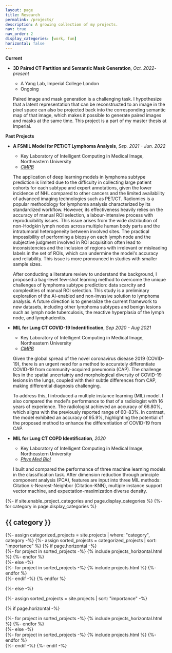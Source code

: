 ```yaml
---
layout: page
title: Research
permalink: /projects/
description: A growing collection of my projects.
nav: true
nav_order: 2
display_categories: [work, fun]
horizontal: false
---
```

**Current**

* **3D Paired CT Partition and Semantic Mask Generation**, *Oct. 2022- present*
    * A Yang Lab, Imperial College London
    * Ongoing


    Paired image and mask generation is a challenging task. I hypothesize that a latent representation that can be reconstructed to an image in the pixel space can also be projected back into the corresponding semantic map of that image, which makes it possible to generate paired images and masks at the same time. This project is a part of my master thesis at Imperial.

**Past Projects**

* **A FSMIL Model for PET/CT Lymphoma Analysis**, *Sep. 2021 - Jun. 2022*
    *  Key Laboratory of Intelligent Computing in Medical Image, Northeastern University
    *  [*CMPB*]()


    The application of deep learning models in lymphoma subtype prediction is limited due to the difficulty in collecting large patient cohorts for each subtype and expert annotations, given the lower incidence of NHL compared to other cancers and the limited availability of advanced imaging technologies such as PET/CT. Radiomics is a popular methodology for lymphoma analysis characterized by its standardized workflow. However, its effectiveness heavily relies on the accuracy of manual ROI selection, a labour-intensive process with reproducibility issues. This issue arises from the wide distribution of non-Hodgkin lymph nodes across multiple human body parts and the intratumoral heterogeneity between involved sites. The practical impossibility of performing a biopsy on each lymph node and the subjective judgment involved in ROI acquisition often lead to inconsistencies and the inclusion of regions with irrelevant or misleading labels in the set of ROIs, which can undermine the model's accuracy and reliability. This issue is more pronounced in studies with smaller sample sizes.

    After conducting a literature review to understand the background, I proposed a bag-level few-shot learning method to overcome the unique challenges of lymphoma subtype prediction: data scarcity and complexities of manual ROI selection. This study is a preliminary exploration of the AI-enabled and non-invasive solution to lymphoma analysis. A future direction is to generalize the current framework to new datasets, including other lymphoma subtypes and benign lesions such as lymph node tuberculosis, the reactive hyperplasia of the lymph node, and lymphadenitis.

* **MIL for Lung CT COVID-19 Indentification**, *Sep 2020 - Aug 2021*
    *  Key Laboratory of Intelligent Computing in Medical Image, Northeastern University
    *  [*CMPB*](https://www.sciencedirect.com/science/article/pii/S0169260721004806)


    Given the global spread of the novel coronavirus disease 2019 (COVID-19), there is an urgent need for a method to accurately differentiate COVID-19 from community-acquired pneumonia (CAP). The challenge lies in the spatial uncertainty and morphological diversity of COVID-19 lesions in the lungs, coupled with their subtle differences from CAP, making differential diagnosis challenging.

    To address this, I introduced a multiple instance learning (MIL) model. I also compared the model's performance to that of a radiologist with 16 years of experience. The radiologist achieved an accuracy of 66.80%, which aligns with the previously reported range of 60–83%. In contrast, the model exhibited an accuracy of 95.9%, highlighting the potential of the proposed method to enhance the differentiation of COVID-19 from CAP.

* **MIL for Lung CT COPD Identification**, *2020*
    * Key Laboratory of Intelligent Computing in Medical Image, Northeastern University
    * [*Phys Med Biol*](https://pubmed.ncbi.nlm.nih.gov/32235077/)


    I built and compared the performance of three machine learning models in the classification task. After dimension reduction through principle component analysis (PCA), features are input into three MIL methods: Citation k-Nearest-Neighbor (Citation-KNN), multiple instance support vector machine, and expectation-maximization diverse density.


<!-- pages/projects.md -->
<div class="projects">
{%- if site.enable_project_categories and page.display_categories %}
  <!-- Display categorized projects -->
  {%- for category in page.display_categories %}
  <h2 class="category">{{ category }}</h2>
  {%- assign categorized_projects = site.projects | where: "category", category -%}
  {%- assign sorted_projects = categorized_projects | sort: "importance" %}
  <!-- Generate cards for each project -->
  {% if page.horizontal -%}
  <div class="container">
    <div class="row row-cols-2">
    {%- for project in sorted_projects -%}
      {% include projects_horizontal.html %}
    {%- endfor %}
    </div>
  </div>
  {%- else -%}
  <div class="grid">
    {%- for project in sorted_projects -%}
      {% include projects.html %}
    {%- endfor %}
  </div>
  {%- endif -%}
  {% endfor %}

{%- else -%}
<!-- Display projects without categories -->
  {%- assign sorted_projects = site.projects | sort: "importance" -%}
  <!-- Generate cards for each project -->
  {% if page.horizontal -%}
  <div class="container">
    <div class="row row-cols-2">
    {%- for project in sorted_projects -%}
      {% include projects_horizontal.html %}
    {%- endfor %}
    </div>
  </div>
  {%- else -%}
  <div class="grid">
    {%- for project in sorted_projects -%}
      {% include projects.html %}
    {%- endfor %}
  </div>
  {%- endif -%}
{%- endif -%}
</div>
